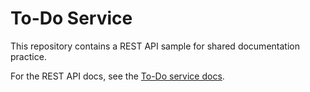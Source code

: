 # To-Do Service

This repository contains a REST API sample for shared documentation practice.

For the REST API docs, see the [To-Do service docs](https://uwc2-apidoc.github.io/to-do-service/).

